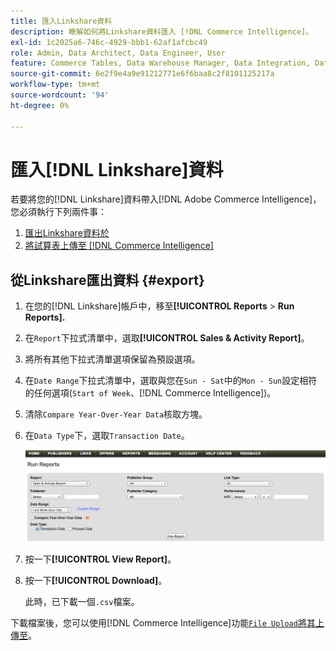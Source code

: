 ```yaml
---
title: 匯入Linkshare資料
description: 瞭解如何將Linkshare資料匯入 [!DNL Commerce Intelligence]。
exl-id: 1c2025a6-746c-4929-bbb1-62af1afcbc49
role: Admin, Data Architect, Data Engineer, User
feature: Commerce Tables, Data Warehouse Manager, Data Integration, Data Import/Export
source-git-commit: 6e2f9e4a9e91212771e6f6baa8c2f8101125217a
workflow-type: tm+mt
source-wordcount: '94'
ht-degree: 0%

---
```


# 匯入[!DNL Linkshare]資料

若要將您的[!DNL Linkshare]資料帶入[!DNL Adobe Commerce Intelligence]，您必須執行下列兩件事：

1. [匯出Linkshare資料於 ](#export)
1. [將試算表上傳至 [!DNL Commerce Intelligence]](../connecting-data/using-file-uploader.md)

## 從Linkshare匯出資料 {#export}

1. 在您的[!DNL Linkshare]帳戶中，移至&#x200B;**[!UICONTROL Reports** > **Run Reports].**

1. 在`Report`下拉式清單中，選取&#x200B;**[!UICONTROL Sales & Activity Report]**。

1. 將所有其他下拉式清單選項保留為預設選項。

1. 在`Date Range`下拉式清單中，選取與您在`Sun - Sat`中的`Mon - Sun`設定相符的任何選項(`Start of Week`、[!DNL Commerce Intelligence])。

1. 清除`Compare Year-Over-Year Data`核取方塊。

1. 在`Data Type`下，選取`Transaction Date`。

   ![匯入\_linkshare\_data.png](../../../assets/importing_linkshare_data.png)

1. 按一下&#x200B;**[!UICONTROL View Report]**。

1. 按一下&#x200B;**[!UICONTROL Download]**。

   此時，已下載一個`.csv`檔案。

下載檔案後，您可以使用[!DNL Commerce Intelligence]功能[`File Upload`將其上傳至](../connecting-data/using-file-uploader.md)。
